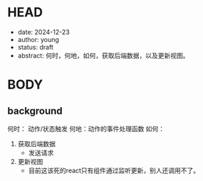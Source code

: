 # HEAD
- date: 2024-12-23
- author: young
- status: draft
- abstract: 何时，何地，如何，获取后端数据，以及更新视图。
  
# BODY

## background

何时： 动作/状态触发
何地：动作的事件处理函数
如何：
 1. 获取后端数据
    - 发送请求
 2. 更新视图
    - 目前这该死的react只有组件通过监听更新，别人还调用不了。

